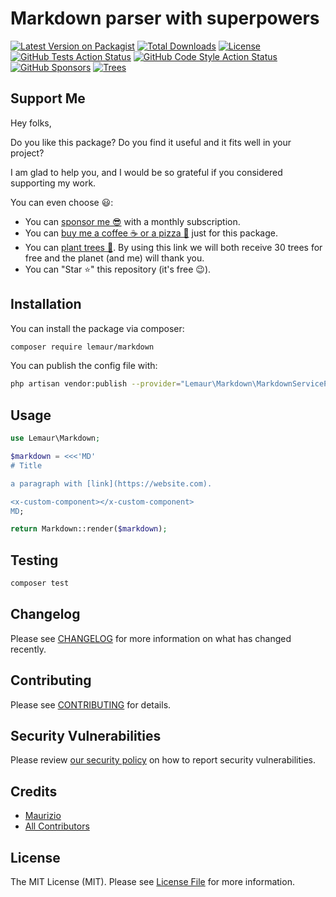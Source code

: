 # Markdown parser with superpowers

[![Latest Version on Packagist](https://img.shields.io/packagist/v/lemaur/markdown.svg?style=flat-square)](https://packagist.org/packages/lemaur/markdown)
[![Total Downloads](https://img.shields.io/packagist/dt/lemaur/markdown.svg?style=flat-square)](https://packagist.org/packages/lemaur/markdown)
[![License](https://img.shields.io/packagist/l/lemaur/markdown.svg?style=flat-square&color=yellow)](https://github.com/leMaur/markdown/blob/main/LICENSE.md)
[![GitHub Tests Action Status](https://img.shields.io/github/workflow/status/lemaur/markdown/Tests?label=tests&style=flat-square)](https://github.com/lemaur/markdown/actions?query=workflow%3Atests+branch%3Amain)
[![GitHub Code Style Action Status](https://img.shields.io/github/workflow/status/lemaur/markdown/Check%20&%20fix%20styling?label=code%20style&style=flat-square)](https://github.com/lemaur/markdown/actions?query=workflow%3A"Check+%26+fix+styling"+branch%3Amain)
[![GitHub Sponsors](https://img.shields.io/github/sponsors/lemaur?style=flat-square&color=ea4aaa)](https://github.com/sponsors/leMaur)
[![Trees](https://img.shields.io/badge/dynamic/json?color=yellowgreen&style=flat-square&label=Trees&query=%24.total&url=https%3A%2F%2Fpublic.offset.earth%2Fusers%2Flemaur%2Ftrees)](https://ecologi.com/lemaur?r=6012e849de97da001ddfd6c9)

## Support Me

Hey folks,

Do you like this package? Do you find it useful and it fits well in your project?

I am glad to help you, and I would be so grateful if you considered supporting my work.

You can even choose 😃:
* You can [sponsor me 😎](https://github.com/sponsors/leMaur) with a monthly subscription.
* You can [buy me a coffee ☕ or a pizza 🍕](https://github.com/sponsors/leMaur?frequency=one-time&sponsor=leMaur) just for this package.
* You can [plant trees 🌴](https://ecologi.com/lemaur?r=6012e849de97da001ddfd6c9). By using this link we will both receive 30 trees for free and the planet (and me) will thank you. 
* You can "Star ⭐" this repository (it's free 😉).

## Installation

You can install the package via composer:

```bash
composer require lemaur/markdown
```

You can publish the config file with:
```bash
php artisan vendor:publish --provider="Lemaur\Markdown\MarkdownServiceProvider" --tag="markdown-config"
```

## Usage

```php
use Lemaur\Markdown;

$markdown = <<<'MD'
# Title

a paragraph with [link](https://website.com).

<x-custom-component></x-custom-component>
MD;

return Markdown::render($markdown);
```

## Testing

```bash
composer test
```

## Changelog

Please see [CHANGELOG](CHANGELOG.md) for more information on what has changed recently.

## Contributing

Please see [CONTRIBUTING](.github/CONTRIBUTING.md) for details.

## Security Vulnerabilities

Please review [our security policy](../../security/policy) on how to report security vulnerabilities.

## Credits

- [Maurizio](https://github.com/leMaur)
- [All Contributors](../../contributors)

## License

The MIT License (MIT). Please see [License File](LICENSE.md) for more information.
